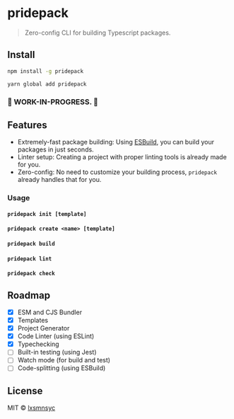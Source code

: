 # pridepack

> Zero-config CLI for building Typescript packages.

## Install

```bash
npm install -g pridepack
```

```bash
yarn global add pridepack
```

### 🚧 WORK-IN-PROGRESS. 🚧

## Features

- Extremely-fast package building: Using [ESBuild](https://github.com/evanw/esbuild), you can build your packages in just seconds.
- Linter setup: Creating a project with proper linting tools is already made for you.
- Zero-config: No need to customize your building process, `pridepack` already handles that for you.
 
### Usage

#### `pridepack init [template]`

#### `pridepack create <name> [template]`

#### `pridepack build`

#### `pridepack lint`

#### `pridepack check`

## Roadmap

- [X] ESM and CJS Bundler
- [X] Templates
- [X] Project Generator
- [X] Code Linter (using ESLint)
- [X] Typechecking
- [ ] Built-in testing (using Jest)
- [ ] Watch mode (for build and test)
- [ ] Code-splitting (using ESBuild)

## License

MIT © [lxsmnsyc](https://github.com/lxsmnsyc)
